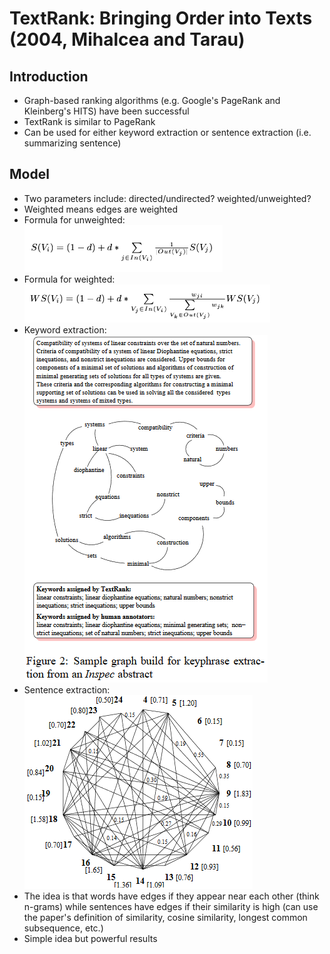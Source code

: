 # TextRank: Bringing Order into Texts (2004, Mihalcea and Tarau)

## Introduction
* Graph-based ranking algorithms (e.g. Google's PageRank and Kleinberg's HITS) have been successful
* TextRank is similar to PageRank
* Can be used for either keyword extraction or sentence extraction (i.e. summarizing sentence)

## Model
* Two parameters include: directed/undirected? weighted/unweighted?
* Weighted means edges are weighted
* Formula for unweighted: ![Formula](/images/textrank_3.png)
* Formula for weighted: ![Weighted](/images/textrank_4.png)
* Keyword extraction: ![Keyword](/images/textrank_1.png)
* Sentence extraction: ![Sentence](/images/textrank_2.png)
* The idea is that words have edges if they appear near each other (think n-grams) while sentences have edges if their similarity is high (can use the paper's definition of similarity, cosine similarity, longest common subsequence, etc.)
* Simple idea but powerful results